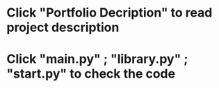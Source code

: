 # Click "Portfolio Decription" to read project description
# Click "main.py" ; "library.py" ; "start.py" to check the code
